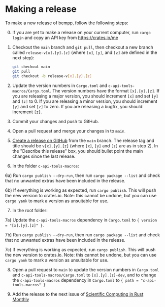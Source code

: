 # Making a release

To make a new release of bempp, follow the following steps:

0) If you are yet to make a release on your current computer, run `cargo login` and copy an API
   key from https://crates.io/me

1) Checkout the `main` branch and `git pull`, then checkout a new branch called `release-v[x].[y].[z]`
   (where `[x]`, `[y]`, and `[z]` are defined in the next step):
   ```bash
   git checkout main
   git pull
   git checkout -b release-v[x].[y].[z]
   ```

2) Update the version numbers in `Cargo.toml` and `c-api-tools-macros/Cargo.toml`.
   The version numbers have the format `[x].[y].[z]`. If you are releasing a major
   version, you should increment `[x]` and set `[y]` and `[z]` to 0.
   If you are releasing a minor version, you should increment `[y]` and set `[z]`
   to zero. If you are releasing a bugfix, you should increment `[z]`.

3) Commit your changes and push to GitHub.

4) Open a pull request and merge your changes in to `main`.

5) [Create a release on GitHub](https://github.com/bempp/c-api-tools/releases/new) from the `main` branch.
   The release tag and title should be `v[x].[y].[z]` (where `[x]`, `[y]` and `[z]` are as in step 2).
   In the "Describe this release" box, you should bullet point the main changes since the last
   release.

6) In the folder `c-api-tools-macros`:

6a) Run `cargo publish --dry-run`, then run `cargo package --list` and
    check that no unwanted extras have been included in the release.

6b) If everything is working as expected, run `cargo publish`. This will push the new version to
    crates.io. Note: this cannot be undone, but you can use `cargo yank` to mark a version as
    unsuitable for use.

7) In the root folder:

7a) Update the `c-api-tools-macros` dependency in `Cargo.toml` to `{ version = "[x].[y].[z]" }`.

7b) Run `cargo publish --dry-run`, then run `cargo package --list` and
    check that no unwanted extras have been included in the release.

7c) If everything is working as expected, run `cargo publish`. This will push the new version to
    crates.io. Note: this cannot be undone, but you can use `cargo yank` to mark a version as
    unsuitable for use.

8) Open a pull request to `main` to update the version numbers in `Cargo.toml` and `c-api-tools-macros/Cargo.toml`
   to `[x].[y].[z]-dev`, and to change the `c-api-tools-macros` dependency in `Cargo.toml` to `{ path = "c-api-tools-macros" }`

9) Add the release to the next issue of [Scientific Computing in Rust Monthly](https://github.com/rust-scicomp/scientific-computing-in-rust-monthly)
